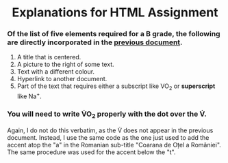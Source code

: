 <h1 align=center> Explanations for HTML Assignment </h1>

### Of the list of five elements required for a B grade, the following are directly incorporated in the [previous document](/HTML_Project/Tudor_Muresan_30095500.md).

1. A title that is centered.
2. A picture to the right of some text.
3. Text with a different colour.
4. Hyperlink to another document. 
5. Part of the text that requires either a subscript like VO<sub>2</sub> or **superscript** like Na<sup>+</sup>.

### You will need to write V&#775;O<sub>2</sub> properly with the dot over the V&#775;. 

Again, I do not do this verbatim, as the V&#775; does not appear in the previous document. Instead, I use the same code as the one just used to add the accent atop the "a" in the Romanian sub-title "Coarana de O&#539;el a Roma&#770;niei". The same procedure was used for the accent below the "t". 

<br>
